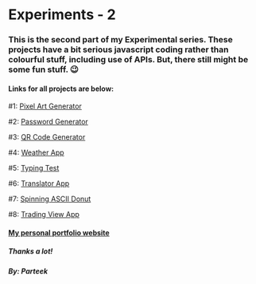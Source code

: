 # Experiments - 2

### This is the second part of my Experimental series. These projects have a bit serious javascript coding rather than colourful stuff, including use of APIs. But, there still might be some fun stuff. :wink:

#### Links for all projects are below:

#1: <a href="https://p4rt33k.github.io/Experimental_2/PixelArtGenerator/index.html">Pixel Art Generator</a>

#2: <a href="https://p4rt33k.github.io/Experimental_2/PasswordGenerator/index.html">Password Generator</a>

#3: <a href="https://p4rt33k.github.io/Experimental_2/QRCodeGenerator/index.html">QR Code Generator</a>

#4: <a href="https://p4rt33k.github.io/Experimental_2/WeatherApp/index.html">Weather App</a>

#5: <a href="https://p4rt33k.github.io/Experimental_2/TypingTest/index.html">Typing Test</a>

#6: <a href="https://p4rt33k.github.io/Experimental_2/TranslatorApp/index.html">Translator App</a>

#7: <a href="https://p4rt33k.github.io/Experimental_2/SpinningDonut/index.html">Spinning ASCII Donut</a>

#8: <a href="https://p4rt33k.github.io/Experimental_2/TradingViewApp/home.html">Trading View App</a>

#### <a href="https://parteek-portfolio.netlify.app/homepage">My personal portfolio website</a>

##### Thanks a lot!
##### By: Parteek
